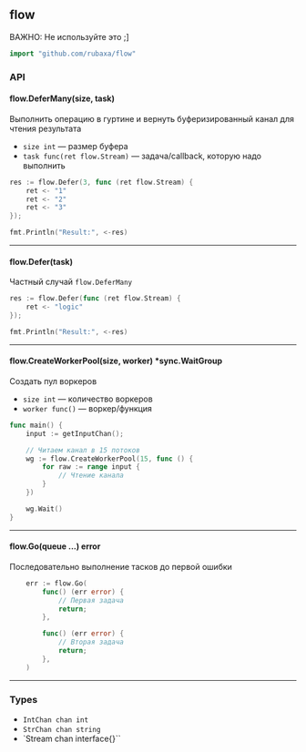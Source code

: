 flow
----
ВАЖНО: Не используйте это ;]

```go
import "github.com/rubaxa/flow"
```

### API

#### flow.DeferMany(size, task)
Выполнить операцию в гуртине и вернуть буферизированный канал для чтения результата

 - `size int` — размер буфера
 - `task func(ret flow.Stream)` — задача/callback, которую надо выполнить

```go
res := flow.Defer(3, func (ret flow.Stream) {
    ret <- "1"
    ret <- "2"
    ret <- "3"
});

fmt.Println("Result:", <-res)
```

---

#### flow.Defer(task)
Частный случай `flow.DeferMany`

```go
res := flow.Defer(func (ret flow.Stream) {
    ret <- "logic"
});

fmt.Println("Result:", <-res)
```

---

#### flow.CreateWorkerPool(size, worker) *sync.WaitGroup
Создать пул воркеров

 - `size int` — количество воркеров
 - `worker func()` — воркер/функция

```go
func main() {
    input := getInputChan();

    // Читаем канал в 15 потоков
    wg := flow.CreateWorkerPool(15, func () {
        for raw := range input {
            // Чтение канала
        }
    })

    wg.Wait()
}
```

---

#### flow.Go(queue ...) error
Последовательно выполнение тасков до первой ошибки

```go
    err := flow.Go(
        func() (err error) {
            // Первая задача
            return;
        },

        func() (err error) {
            // Вторая задача
            return;
        },
    )
```

---

### Types

  - `IntChan chan int`
  - `StrChan chan string`
  - `Stream chan interface{}``

